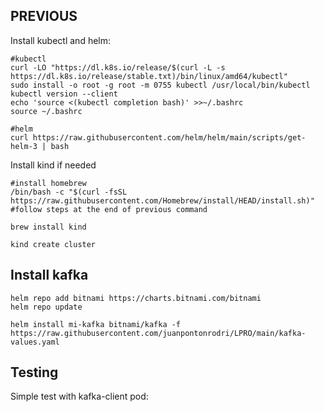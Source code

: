 ## PREVIOUS

Install kubectl and helm:
```
#kubectl
curl -LO "https://dl.k8s.io/release/$(curl -L -s https://dl.k8s.io/release/stable.txt)/bin/linux/amd64/kubectl"
sudo install -o root -g root -m 0755 kubectl /usr/local/bin/kubectl
kubectl version --client
echo 'source <(kubectl completion bash)' >>~/.bashrc
source ~/.bashrc
 
#helm
curl https://raw.githubusercontent.com/helm/helm/main/scripts/get-helm-3 | bash
```

Install kind if needed
```
#install homebrew
/bin/bash -c "$(curl -fsSL https://raw.githubusercontent.com/Homebrew/install/HEAD/install.sh)"
#follow steps at the end of previous command
 
brew install kind

kind create cluster
```

## Install kafka 
```
helm repo add bitnami https://charts.bitnami.com/bitnami
helm repo update

helm install mi-kafka bitnami/kafka -f https://raw.githubusercontent.com/juanpontonrodri/LPRO/main/kafka-values.yaml
```

## Testing 
Simple test with kafka-client pod:
